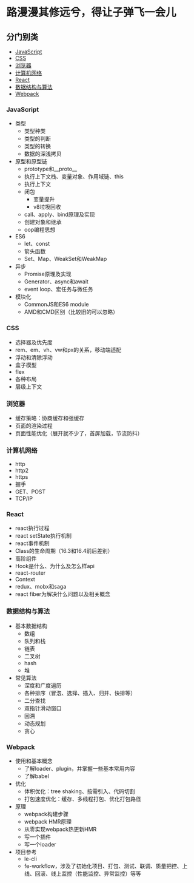 # 路漫漫其修远兮，得让子弹飞一会儿

## 分门别类
- [JavaScript](#javascript)
- [CSS](#css)
- [浏览器](#browser)
- [计算机网络](#newwork)
- [React](#react)
- [数据结构与算法](#algorithm)
- [Webpack](#webpack)

### <a id="javascript">JavaScript</a>

- 类型
    - 类型种类
    - 类型的判断
    - 类型的转换
    - 数据的深浅拷贝
- 原型和原型链
    - prototype和__proto__
    - 执行上下文栈、变量对象、作用域链、this
    - 执行上下文
    - 闭包
        - 变量提升
        - v8垃圾回收
    - call、apply、bind原理及实现
    - 创建对象和继承
    - oop编程思想
- ES6
    - let、const
    - 箭头函数
    - Set、Map、WeakSet和WeakMap
- 异步
    - Promise原理及实现
    - Generator、async和await
    - event loop、宏任务与微任务
- 模块化
    - CommonJS和ES6 module
    - AMD和CMD区别（比较旧的可以忽略）

### <a id="css">CSS</a>
- 选择器及优先度
- rem、em、vh、vw和px的关系，移动端适配
- 浮动和清除浮动
- 盒子模型
- flex
- 各种布局
- 层级上下文

### <a id="browser">浏览器</a>
- 缓存策略：协商缓存和强缓存
- 页面的渲染过程
- 页面性能优化（展开就不少了，首屏加载，节流防抖）

### <a id="network">计算机网络</a>
- http
- http2
- https
- 握手
- GET、POST
- TCP/IP

### <a id="react">React</a>
- react执行过程
- react setState执行机制
- react事件机制
- Class的生命周期（16.3和16.4前后差别）
- 高阶组件
- Hook是什么、为什么及怎么样api
- react-router
- Context
- redux、mobx和saga
- react fiber为解决什么问题以及相关概念

### <a id="algorithm">数据结构与算法</a>
- 基本数据结构
    - 数组
    - 队列和栈
    - 链表
    - 二叉树
    - hash
    - 堆
- 常见算法
    - 深度和广度遍历
    - 各种排序（冒泡、选择、插入、归并、快排等）
    - 二分查找
    - 双指针滑动窗口
    - 回溯
    - 动态规划
    - 贪心

### <a id="webpack">Webpack</a>
- 使用和基本概念
    - 了解loader、plugin，并掌握一些基本常用内容
    - 了解babel
- 优化
    - 体积优化：tree shaking、按需引入、代码切割
    - 打包速度优化：缓存、多线程打包、优化打包路径
- 原理
    - webpack构建步骤
    - webpack HMR原理
    - 从零实现webpack热更新HMR
    - 写一个插件
    - 写一个loader
- 项目参考
    - le-cli
    - fe-workflow，涉及了初始化项目、打包、测试、联调、质量把控、上线、回滚、线上监控（性能监控、异常监控）等等
